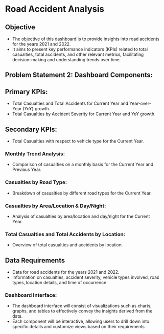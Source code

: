 
# Road Accident Analysis

## Objective 


- The objective of this dashboard is to provide insights into road accidents for the years 2021 and 2022. 
- It aims to present key performance indicators (KPIs) related to total casualties, total accidents, and other relevant metrics, facilitating decision-making and understanding trends over time.



## Problem Statement 2: Dashboard Components:

## Primary KPIs:
-  Total Casualties and Total Accidents for Current Year and Year-over-Year (YoY) growth.
- Total Casualties by Accident Severity for Current Year and YoY growth.

## Secondary KPIs:
- Total Casualties with respect to vehicle type for the Current Year.

### Monthly Trend Analysis:
- Comparison of casualties on a monthly basis for the Current Year and Previous Year.

### Casualties by Road Type:
- Breakdown of casualties by different road types for the Current Year.

### Casualties by Area/Location & Day/Night:
-  Analysis of casualties by area/location and day/night for the Current Year.

### Total Casualties and Total Accidents by Location:
-  Overview of total casualties and accidents by location.

## Data Requirements

- Data for road accidents for the years 2021 and 2022.
- Information on casualties, accident severity, vehicle types involved, road types, location details, and time of occurrence.

### Dashboard Interface:

- The dashboard interface will consist of visualizations such as charts, graphs, and tables to effectively convey the insights derived from the data.
- Each component will be interactive, allowing users to drill down into specific details and customize views based on their requirements.
